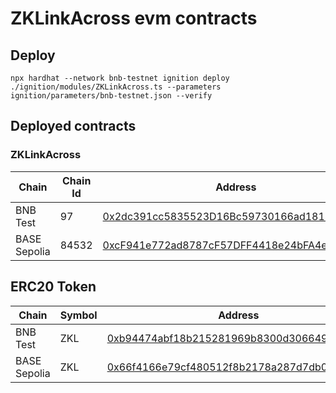 # ZKLinkAcross evm contracts

## Deploy

```shell
npx hardhat --network bnb-testnet ignition deploy ./ignition/modules/ZKLinkAcross.ts --parameters ignition/parameters/bnb-testnet.json --verify
```

## Deployed contracts

### ZKLinkAcross

| Chain        | Chain Id | Address                                                      |
| ------------ | -------- | ------------------------------------------------------------ |
| BNB Test     | 97       | [0x2dc391cc5835523D16Bc59730166ad18181dE290](https://testnet.bscscan.com/address/0x2dc391cc5835523D16Bc59730166ad18181dE290) |
| BASE Sepolia | 84532    | [0xcF941e772ad8787cF57DFF4418e24bFA4e47D756](https://sepolia.basescan.org/address/0xcF941e772ad8787cF57DFF4418e24bFA4e47D756) |

## ERC20 Token

| Chain        | Symbol | Address                                                      |
| ------------ | ------ | ------------------------------------------------------------ |
| BNB Test     | ZKL    | [0xb94474abf18b215281969b8300d3066497f5024d](https://testnet.bscscan.com/address/0xb94474abf18b215281969b8300d3066497f5024d) |
| BASE Sepolia | ZKL    | [0x66f4166e79cf480512f8b2178a287d7db0a71efd](https://sepolia.basescan.org/address/0x66f4166e79cf480512f8b2178a287d7db0a71efd) |

